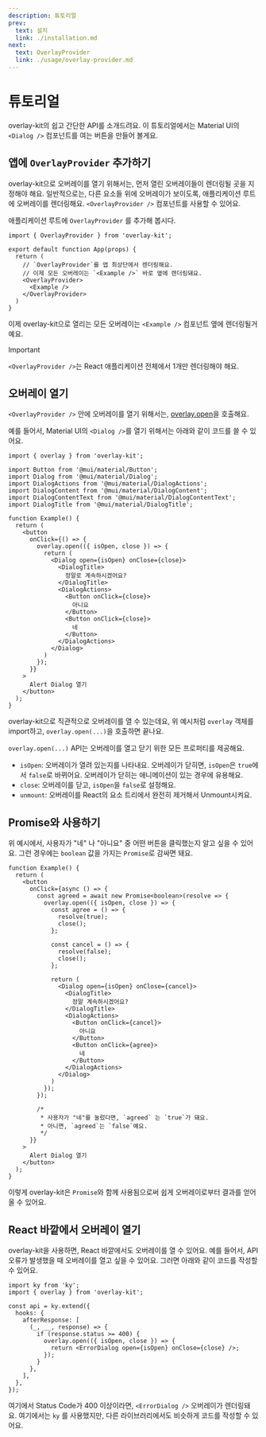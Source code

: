 ```yaml
---
description: 튜토리얼
prev:
  text: 설치
  link: ./installation.md
next:
  text: OverlayProvider
  link: ./usage/overlay-provider.md
---
```


# 튜토리얼

overlay-kit의 쉽고 간단한 API를 소개드려요. 이 튜토리얼에서는 Material UI의 `<Dialog />` 컴포넌트를 여는 버튼을 만들어 볼게요.

## 앱에 `OverlayProvider` 추가하기

overlay-kit으로 오버레이를 열기 위해서는, 먼저 열린 오버레이들이 렌더링될 곳을 지정해야 해요. 일반적으로는, 다른 요소들 위에 오버레이가 보이도록, 애플리케이션 루트에 오버레이를 렌더링해요.
`<OverlayProvider />` 컴포넌트를 사용할 수 있어요.

애플리케이션 루트에 `OverlayProvider` 를 추가해 봅시다.

```tsx{1,7,9}
import { OverlayProvider } from 'overlay-kit';

export default function App(props) {
  return (
    // `OverlayProvider`를 앱 최상단에서 렌더링해요.
    // 이제 모든 오버레이는 `<Example />` 바로 옆에 렌더링돼요.
    <OverlayProvider>
      <Example />
    </OverlayProvider>
  )
}
```

이제 overlay-kit으로 열리는 모든 오버레이는 `<Example />` 컴포넌트 옆에 렌더링될거예요.

> [!IMPORTANT]
> `<OverlayProvider />`는 React 애플리케이션 전체에서 1개만 렌더링해야 해요.

## 오버레이 열기

`<OverlayProvider />` 안에 오버레이를 열기 위해서는, [overlay.open](./reference/overlay.md#overlayopen)을 호출해요.

예를 들어서, Material UI의 `<Dialog />`를 열기 위해서는 아래와 같이 코드를 쓸 수 있어요.

```tsx{1,14-30}
import { overlay } from 'overlay-kit';

import Button from '@mui/material/Button';
import Dialog from '@mui/material/Dialog';
import DialogActions from '@mui/material/DialogActions';
import DialogContent from '@mui/material/DialogContent';
import DialogContentText from '@mui/material/DialogContentText';
import DialogTitle from '@mui/material/DialogTitle';

function Example() {
  return (
    <button
      onClick={() => {
        overlay.open(({ isOpen, close }) => {
          return (
            <Dialog open={isOpen} onClose={close}>
              <DialogTitle>
                정말로 계속하시겠어요?
              </DialogTitle>
              <DialogActions>
                <Button onClick={close}>
                  아니요
                </Button>
                <Button onClick={close}>
                  네
                </Button>
              </DialogActions>
            </Dialog>
          )
        });
      }}
    >
      Alert Dialog 열기
    </button>
  );
}
```

overlay-kit으로 직관적으로 오버레이를 열 수 있는데요, 위 예시처럼 `overlay` 객체를 import하고, `overlay.open(...)`을 호출하면 끝나요.

`overlay.open(...)` API는 오버레이를 열고 닫기 위한 모든 프로퍼티를 제공해요.

- `isOpen`: 오버레이가 열려 있는지를 나타내요. 오버레이가 닫히면, `isOpen`은 `true`에서 `false`로 바뀌어요. 오버레이가 닫히는 애니메이션이 있는 경우에 유용해요.
- `close`: 오버레이를 닫고, `isOpen`을 `false`로 설정해요.
- `unmount`: 오버레이를 React의 요소 트리에서 완전히 제거해서 Unmount시켜요.

## Promise와 사용하기

위 예시에서, 사용자가 "네" 나 "아니요" 중 어떤 버튼을 클릭했는지 알고 싶을 수 있어요. 그런 경우에는 `boolean` 값을 가지는 `Promise`로 감싸면 돼요.

```tsx{5,7-10,12-15,35-38}
function Example() {
  return (
    <button
      onClick={async () => {
        const agreed = await new Promise<boolean>(resolve => {
          overlay.open(({ isOpen, close }) => {
            const agree = () => {
              resolve(true);
              close();
            };

            const cancel = () => {
              resolve(false);
              close();
            };

            return (
              <Dialog open={isOpen} onClose={cancel}>
                <DialogTitle>
                  정말 계속하시겠어요?
                </DialogTitle>
                <DialogActions>
                  <Button onClick={cancel}>
                    아니요
                  </Button>
                  <Button onClick={agree}>
                    네
                  </Button>
                </DialogActions>
              </Dialog>
            )
          });
        });

        /*
         * 사용자가 "네"를 눌렀다면, `agreed` 는 `true`가 돼요.
         * 아니면, `agreed`는 `false`예요.
         */
      }}
    >
      Alert Dialog 열기
    </button>
  );
}
```

이렇게 overlay-kit은 `Promise`와 함께 사용됨으로써 쉽게 오버레이로부터 결과를 얻어올 수 있어요.

## React 바깥에서 오버레이 열기

overlay-kit을 사용하면, React 바깥에서도 오버레이를 열 수 있어요. 예를 들어서, API 오류가 발생했을 때 오버레이를 열고 싶을 수 있어요. 그러면 아래와 같이 코드를 작성할 수 있어요.

```tsx
import ky from 'ky';
import { overlay } from 'overlay-kit';

const api = ky.extend({
  hooks: {
    afterResponse: [
      (_, __, response) => {
        if (response.status >= 400) {
          overlay.open(({ isOpen, close }) => {
            return <ErrorDialog open={isOpen} onClose={close} />;
          });
        }
      },
    ],
  },
});
```

여기에서 Status Code가 400 이상이라면, `<ErrorDialog />` 오버레이가 렌더링돼요. 여기에서는 `ky` 를 사용했지만, 다른 라이브러리에서도 비슷하게 코드를 작성할 수 있어요.
